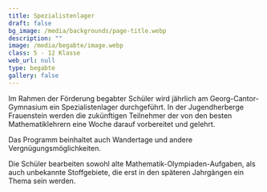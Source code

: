```yaml
---
title: Spezialistenlager
draft: false
bg_image: /media/backgrounds/page-title.webp
description: ""
image: /media/begabte/image.webp
class: 5 - 12 Klasse
web_url: null
type: begabte
gallery: false
---
```

Im Rahmen der Förderung begabter Schüler wird jährlich am Georg-Cantor-Gymnasium ein Spezialistenlager durchgeführt.
In der Jugendherberge Frauenstein werden die zukünftigen Teilnehmer der von den besten Mathematiklehrern eine Woche darauf vorbereitet und gelehrt.

Das Programm beinhaltet auch Wandertage und andere Vergnügungsmöglichkeiten.

Die Schüler bearbeiten sowohl alte Mathematik-Olympiaden-Aufgaben, als auch unbekannte Stoffgebiete, die erst in den späteren Jahrgängen ein Thema sein werden.
